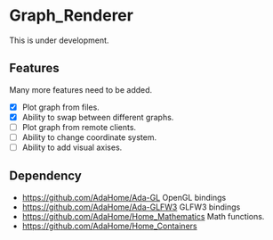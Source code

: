 # Graph_Renderer
This is under development.

## Features
Many more features need to be added.
* [x] Plot graph from files.
* [x] Ability to swap between different graphs.
* [ ] Plot graph from remote clients.
* [ ] Ability to change coordinate system.
* [ ] Ability to add visual axises.

## Dependency
* https://github.com/AdaHome/Ada-GL
OpenGL bindings
* https://github.com/AdaHome/Ada-GLFW3
GLFW3 bindings
* https://github.com/AdaHome/Home_Mathematics
Math functions.
* https://github.com/AdaHome/Home_Containers

